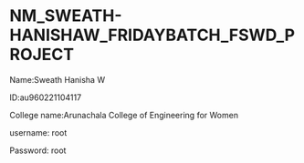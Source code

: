 # NM_SWEATH-HANISHAW_FRIDAYBATCH_FSWD_PROJECT
Name:Sweath Hanisha W

ID:au960221104117

College name:Arunachala College of Engineering for Women

username: root

Password: root
